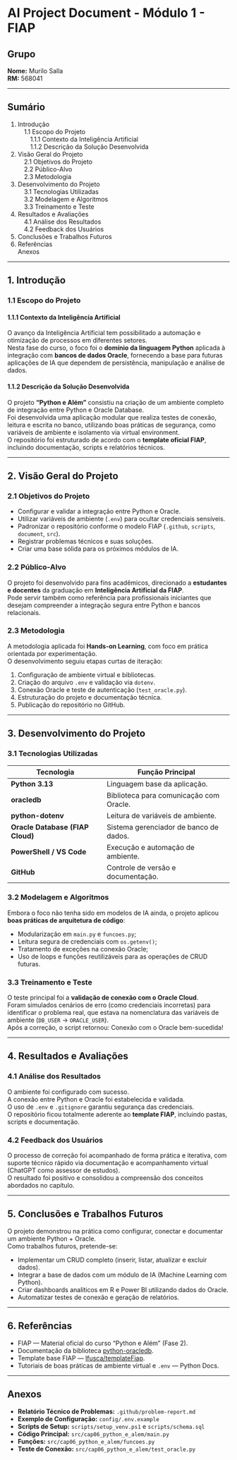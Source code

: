 # AI Project Document - Módulo 1 - FIAP

## Grupo
**Nome:** Murilo Salla  
**RM:** 568041  

---

## Sumário
1. Introdução  
 1.1 Escopo do Projeto  
  1.1.1 Contexto da Inteligência Artificial  
  1.1.2 Descrição da Solução Desenvolvida  
2. Visão Geral do Projeto  
 2.1 Objetivos do Projeto  
 2.2 Público-Alvo  
 2.3 Metodologia  
3. Desenvolvimento do Projeto  
 3.1 Tecnologias Utilizadas  
 3.2 Modelagem e Algoritmos  
 3.3 Treinamento e Teste  
4. Resultados e Avaliações  
 4.1 Análise dos Resultados  
 4.2 Feedback dos Usuários  
5. Conclusões e Trabalhos Futuros  
6. Referências  
Anexos  

---

## 1. Introdução

### 1.1 Escopo do Projeto

#### 1.1.1 Contexto da Inteligência Artificial
O avanço da Inteligência Artificial tem possibilitado a automação e otimização de processos em diferentes setores.  
Nesta fase do curso, o foco foi o **domínio da linguagem Python** aplicada à integração com **bancos de dados Oracle**, fornecendo a base para futuras aplicações de IA que dependem de persistência, manipulação e análise de dados.

#### 1.1.2 Descrição da Solução Desenvolvida
O projeto **“Python e Além”** consistiu na criação de um ambiente completo de integração entre Python e Oracle Database.  
Foi desenvolvida uma aplicação modular que realiza testes de conexão, leitura e escrita no banco, utilizando boas práticas de segurança, como variáveis de ambiente e isolamento via virtual environment.  
O repositório foi estruturado de acordo com o **template oficial FIAP**, incluindo documentação, scripts e relatórios técnicos.

---

## 2. Visão Geral do Projeto

### 2.1 Objetivos do Projeto
- Configurar e validar a integração entre Python e Oracle.  
- Utilizar variáveis de ambiente (`.env`) para ocultar credenciais sensíveis.  
- Padronizar o repositório conforme o modelo FIAP (`.github`, `scripts`, `document`, `src`).  
- Registrar problemas técnicos e suas soluções.  
- Criar uma base sólida para os próximos módulos de IA.

### 2.2 Público-Alvo
O projeto foi desenvolvido para fins acadêmicos, direcionado a **estudantes e docentes** da graduação em **Inteligência Artificial da FIAP**.  
Pode servir também como referência para profissionais iniciantes que desejam compreender a integração segura entre Python e bancos relacionais.

### 2.3 Metodologia
A metodologia aplicada foi **Hands-on Learning**, com foco em prática orientada por experimentação.  
O desenvolvimento seguiu etapas curtas de iteração:
1. Configuração de ambiente virtual e bibliotecas.  
2. Criação do arquivo `.env` e validação via `dotenv`.  
3. Conexão Oracle e teste de autenticação (`test_oracle.py`).  
4. Estruturação do projeto e documentação técnica.  
5. Publicação do repositório no GitHub.

---

## 3. Desenvolvimento do Projeto

### 3.1 Tecnologias Utilizadas
| Tecnologia | Função Principal |
|-------------|------------------|
| **Python 3.13** | Linguagem base da aplicação. |
| **oracledb** | Biblioteca para comunicação com Oracle. |
| **python-dotenv** | Leitura de variáveis de ambiente. |
| **Oracle Database (FIAP Cloud)** | Sistema gerenciador de banco de dados. |
| **PowerShell / VS Code** | Execução e automação de ambiente. |
| **GitHub** | Controle de versão e documentação. |

### 3.2 Modelagem e Algoritmos
Embora o foco não tenha sido em modelos de IA ainda, o projeto aplicou **boas práticas de arquitetura de código**:
- Modularização em `main.py` e `funcoes.py`;  
- Leitura segura de credenciais com `os.getenv()`;  
- Tratamento de exceções na conexão Oracle;  
- Uso de loops e funções reutilizáveis para as operações de CRUD futuras.

### 3.3 Treinamento e Teste
O teste principal foi a **validação de conexão com o Oracle Cloud**.  
Foram simulados cenários de erro (como credenciais incorretas) para identificar o problema real, que estava na nomenclatura das variáveis de ambiente (`DB_USER` → `ORACLE_USER`).  
Após a correção, o script retornou:
Conexão com o Oracle bem-sucedida!

---

## 4. Resultados e Avaliações

### 4.1 Análise dos Resultados
O ambiente foi configurado com sucesso.  
A conexão entre Python e Oracle foi estabelecida e validada.  
O uso de `.env` e `.gitignore` garantiu segurança das credenciais.  
O repositório ficou totalmente aderente ao **template FIAP**, incluindo pastas, scripts e documentação.

### 4.2 Feedback dos Usuários
O processo de correção foi acompanhado de forma prática e iterativa, com suporte técnico rápido via documentação e acompanhamento virtual (ChatGPT como assessor de estudos).  
O resultado foi positivo e consolidou a compreensão dos conceitos abordados no capítulo.

---

## 5. Conclusões e Trabalhos Futuros
O projeto demonstrou na prática como configurar, conectar e documentar um ambiente Python + Oracle.  
Como trabalhos futuros, pretende-se:
- Implementar um CRUD completo (inserir, listar, atualizar e excluir dados).  
- Integrar a base de dados com um módulo de IA (Machine Learning com Python).  
- Criar dashboards analíticos em R e Power BI utilizando dados do Oracle.  
- Automatizar testes de conexão e geração de relatórios.  

---

## 6. Referências
- FIAP — Material oficial do curso “Python e Além” (Fase 2).  
- Documentação da biblioteca [python-oracledb](https://python-oracledb.readthedocs.io/en/latest/user_guide/).  
- Template base FIAP — [lfusca/templateFiap](https://github.com/lfusca/templateFiap).  
- Tutoriais de boas práticas de ambiente virtual e `.env` — Python Docs.

---

## Anexos
- **Relatório Técnico de Problemas:** `.github/problem-report.md`  
- **Exemplo de Configuração:** `config/.env.example`  
- **Scripts de Setup:** `scripts/setup_venv.ps1` e `scripts/schema.sql`  
- **Código Principal:** `src/cap06_python_e_alem/main.py`  
- **Funções:** `src/cap06_python_e_alem/funcoes.py`  
- **Teste de Conexão:** `src/cap06_python_e_alem/test_oracle.py`